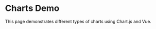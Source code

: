 # Charts Demo

This page demonstrates different types of charts using Chart.js and Vue.

<ChartsDemo />

<script setup>
import ChartsDemo from './charts-demo.vue'
</script> 
